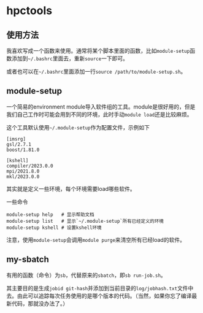 # hpctools

## 使用方法

我喜欢写成一个函数来使用。通常将某个脚本里面的函数，比如`module-setup`函数添加到`~/.bashrc`里面去，重新`source`一下即可。

或者也可以在`~/.bashrc`里面添加一行`source /path/to/module-setup.sh`。

## module-setup

一个简易的environment module导入软件组的工具。module是很好用的，但是我们自己工作时可能会用到不同的环境，此时手动`module load`还是比较麻烦。

这个工具默认使用`~/.module-setup`作为配置文件，示例如下
```text
[imsrg]
gsl/2.7.1
boost/1.81.0

[kshell]
compiler/2023.0.0
mpi/2021.8.0
mkl/2023.0.0
```
其实就是定义一些环境，每个环境需要load哪些软件。


一些命令
```
module-setup help   # 显示帮助文档
module-setup list   # 显示`~/.module-setup`所有已经定义的环境
module-setup kshell # 设置kshell环境
```
注意，使用`module-setup`会调用`module purge`来清空所有已经load的软件。

## my-sbatch

有用的函数（命令）为`sb`，代替原来的`sbatch`，即`sb run-job.sh`。

其主要目的是生成`jobid git-hash`并添加到当前目录的`log/jobhash.txt`文件中去。由此可以追踪每次任务使用的是哪个版本的代码。（当然，如果你忘了编译最新代码，那就没办法了。）